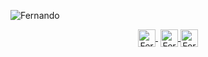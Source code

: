 ![Fernando](https://i.ibb.co/k2sz28p/Banner-Sunset.jpg)

<p align="center">
   <a href="https://www.youtube.com/channel/UCtDfSw53RGWXS0qcFaYZXog" target="blank" style='margin-right:4px'>
    <img align="center" src="https://i.ibb.co/vDrd8tj/Youtube.png" alt="FernandoTimo" height="28px" width="28px" />
  </a>
  <a href="https://twitter.com/timoideas" target="blank">
    <img align="center" src="https://i.ibb.co/y49MM3H/Twiter.png" alt="FernandoTimo" height="28px" width="28px" />
  </a>
  <a href="https://www.instagram.com/fernando_timo" target="blank">
    <img align="center" src="https://i.ibb.co/dDwwHzL/Instagram.png" alt="FernandoTimo" height="28px" width="28px" />
  </a>
</p>
